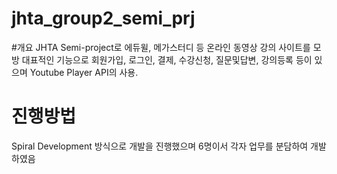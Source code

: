 # jhta_group2_semi_prj

#개요
JHTA Semi-project로 에듀윌, 메가스터디 등 온라인 동영상 강의 사이트를 모방
대표적인 기능으로 회원가입, 로그인, 결제, 수강신청, 질문및답변, 강의등록 등이 있으며
Youtube Player API의 사용.

# 진행방법
Spiral Development 방식으로 개발을 진행했으며
6명이서 각자 업무를 분담하여 개발하였음
